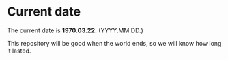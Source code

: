 # Current date

The current date is **1970.03.22.** (YYYY.MM.DD.)

This repository will be good when the world ends, so we will know how long it lasted.